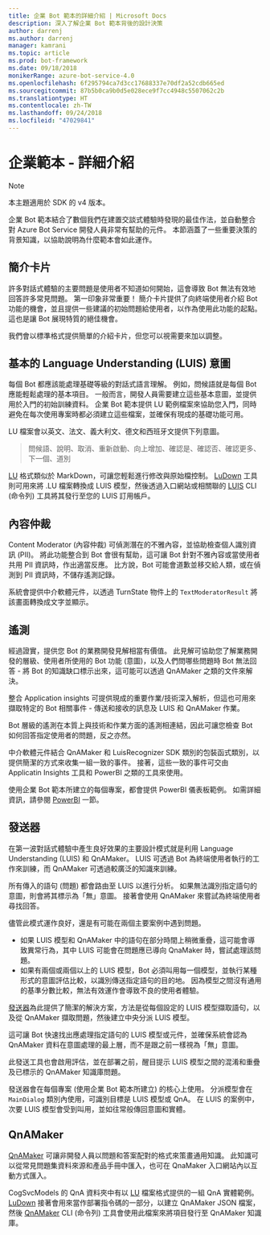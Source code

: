 ```yaml
---
title: 企業 Bot 範本的詳細介紹 | Microsoft Docs
description: 深入了解企業 Bot 範本背後的設計決策
author: darrenj
ms.author: darrenj
manager: kamrani
ms.topic: article
ms.prod: bot-framework
ms.date: 09/18/2018
monikerRange: azure-bot-service-4.0
ms.openlocfilehash: 6f295794ca7d3cc17688337e70df2a52cdb665ed
ms.sourcegitcommit: 87b5b0ca9b0d5e028ece9f7cc4948c5507062c2b
ms.translationtype: HT
ms.contentlocale: zh-TW
ms.lasthandoff: 09/24/2018
ms.locfileid: "47029841"
---
```

# <a name="enterprise-template---detailed-overview"></a>企業範本 - 詳細介紹

> [!NOTE]
> 本主題適用於 SDK 的 v4 版本。 

企業 Bot 範本結合了數個我們在建置交談式體驗時發現的最佳作法，並自動整合對 Azure Bot Service 開發人員非常有幫助的元件。 本節涵蓋了一些重要決策的背景知識，以協助說明為什麼範本會如此運作。

## <a name="introduction-card"></a>簡介卡片

許多對話式體驗的主要問題是使用者不知道如何開始，這會導致 Bot 無法有效地回答許多常見問題。 第一印象非常重要！ 簡介卡片提供了向終端使用者介紹 Bot 功能的機會，並且提供一些建議的初始問題給使用者，以作為使用此功能的起點。 這也是讓 Bot 展現特質的絕佳機會。

我們會以標準格式提供簡單的介紹卡片，但您可以視需要來加以調整。

## <a name="basic-language-understanding-luis-intents"></a>基本的 Language Understanding (LUIS) 意圖

每個 Bot 都應該能處理基礎等級的對話式語言理解。 例如，問候語就是每個 Bot 應能輕鬆處理的基本項目。 一般而言，開發人員需要建立這些基本意圖，並提供用於入門的初始訓練資料。 企業 Bot 範本提供 LU 範例檔案來協助您入門，同時避免在每次使用專案時都必須建立這些檔案，並確保有現成的基礎功能可用。

LU 檔案會以英文、法文、義大利文、德文和西班牙文提供下列意圖。

> 問候語、說明、取消、重新啟動、向上增加、確認是、確認否、確認更多、下一個、道別

[LU](https://github.com/Microsoft/botbuilder-tools/blob/master/packages/Ludown/docs/lu-file-format.md) 格式類似於 MarkDown，可讓您輕鬆進行修改與原始檔控制。 [LuDown](https://github.com/Microsoft/botbuilder-tools/tree/master/packages/Ludown) 工具則可用來將 .LU 檔案轉換成 LUIS 模型，然後透過入口網站或相關聯的 [LUIS](https://github.com/Microsoft/botbuilder-tools/tree/master/packages/LUIS) CLI (命令列) 工具將其發行至您的 LUIS 訂用帳戶。

## <a name="content-moderator"></a>內容仲裁

Content Moderator (內容仲裁) 可偵測潛在的不雅內容，並協助檢查個人識別資訊 (PII)。 將此功能整合到 Bot 會很有幫助，這可讓 Bot 針對不雅內容或當使用者共用 PII 資訊時，作出適當反應。 比方說，Bot 可能會道歉並移交給人類，或在偵測到 PII 資訊時，不儲存遙測記錄。

系統會提供中介軟體元件，以透過 TurnState 物件上的 ```TextModeratorResult``` 將該畫面轉換成文字並顯示。

## <a name="telemetry"></a>遙測

經過證實，提供您 Bot 的業務開發見解相當有價值。 此見解可協助您了解業務開發的層級、使用者所使用的 Bot 功能 (意圖)，以及人們問哪些問題時 Bot 無法回答 - 將 Bot 的知識缺口標示出來，這可能可以透過 QnAMaker 之類的文件來解決。

整合 Application insights 可提供現成的重要作業/技術深入解析，但這也可用來擷取特定的 Bot 相關事件 - 傳送和接收的訊息及 LUIS 和 QnAMaker 作業。

Bot 層級的遙測在本質上與技術和作業方面的遙測相連結，因此可讓您檢查 Bot 如何回答指定使用者的問題，反之亦然。

中介軟體元件結合 QnAMaker 和 LuisRecognizer SDK 類別的包裝函式類別，以提供簡潔的方式來收集一組一致的事件。 接著，這些一致的事件可交由 Applicatin Insights 工具和 PowerBI 之類的工具來使用。

使用企業 Bot 範本所建立的每個專案，都會提供 PowerBI 儀表板範例。 如需詳細資訊，請參閱 [PowerBI](bot-builder-enterprise-template-powerbi.md) 一節。

## <a name="dispatcher"></a>發送器

在第一波對話式體驗中產生良好效果的主要設計模式就是利用 Language Understanding (LUIS) 和 QnAMaker。 LUIS 可透過 Bot 為終端使用者執行的工作來訓練，而 QnAMaker 可透過較廣泛的知識來訓練。

所有傳入的語句 (問題) 都會路由至 LUIS 以進行分析。 如果無法識別指定語句的意圖，則會將其標示為「無」意圖。 接著會使用 QnAMaker 來嘗試為終端使用者尋找回答。

儘管此模式運作良好，還是有可能在兩個主要案例中遇到問題。

- 如果 LUIS 模型和 QnAMaker 中的語句在部分時間上稍微重疊，這可能會導致異常行為，其中 LUIS 可能會在問題應已導向 QnaMaker 時，嘗試處理該問題。
- 如果有兩個或兩個以上的 LUIS 模型，Bot 必須叫用每一個模型，並執行某種形式的意圖評估比較，以識別傳送指定語句的目的地。 因為模型之間沒有通用的基準分數比較，無法有效運作會導致不良的使用者體驗。

[發送器](https://docs.microsoft.com/en-us/azure/bot-service/bot-builder-tutorial-dispatch?view=azure-bot-service-4.0&tabs=csaddref%2Ccsbotconfig)為此提供了簡潔的解決方案，方法是從每個設定的 LUIS 模型擷取語句，以及從 QnAMaker 擷取問題，然後建立中央分派 LUIS 模型。

這可讓 Bot 快速找出應處理指定語句的 LUIS 模型或元件，並確保系統會認為 QnAMaker 資料在意圖處理的最上層，而不是跟之前一樣視為「無」意圖。

此發送工具也會啟用評估，並在部署之前，醒目提示 LUIS 模型之間的混淆和重疊及已標示的 QnAMaker 知識庫問題。

發送器會在每個專案 (使用企業 Bot 範本所建立) 的核心上使用。 分派模型會在 `MainDialog` 類別內使用，可識別目標是 LUIS 模型或 QnA。 在 LUIS 的案例中，次要 LUIS 模型會受到叫用，並如往常般傳回意圖和實體。

## <a name="qnamaker"></a>QnAMaker

[QnAMaker](https://www.qnamaker.ai/) 可讓非開發人員以問題和答案配對的格式來策畫通用知識。 此知識可以從常見問題集資料來源和產品手冊中匯入，也可在 QnaMaker 入口網站內以互動方式匯入。

CogSvcModels 的 QnA 資料夾中有以 [LU](https://github.com/Microsoft/botbuilder-tools/blob/master/packages/Ludown/docs/lu-file-format.md) 檔案格式提供的一組 QnA 實體範例。 [LuDown](https://github.com/Microsoft/botbuilder-tools/tree/master/packages/Ludown) 接著會用來當作部署指令碼的一部分，以建立 QnAMaker JSON 檔案，然後 [QnAMaker](https://github.com/Microsoft/botbuilder-tools/tree/master/packages/QnAMaker) CLI (命令列) 工具會使用此檔案來將項目發行至 QnAMaker 知識庫。
